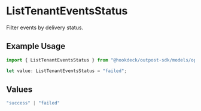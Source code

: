 # ListTenantEventsStatus

Filter events by delivery status.

## Example Usage

```typescript
import { ListTenantEventsStatus } from "@hookdeck/outpost-sdk/models/operations";

let value: ListTenantEventsStatus = "failed";
```

## Values

```typescript
"success" | "failed"
```